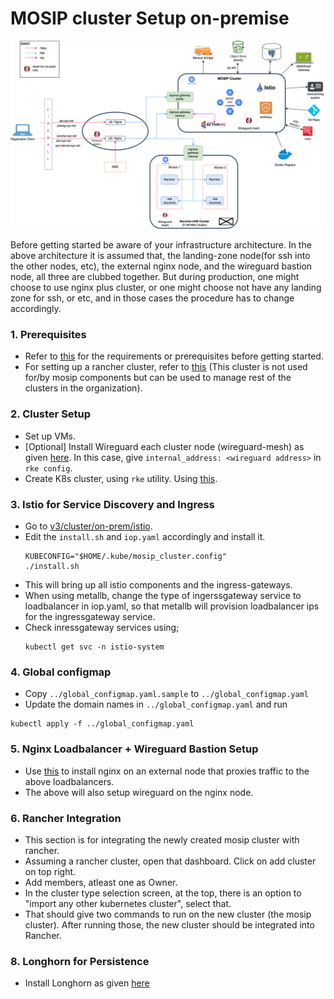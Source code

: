 # MOSIP cluster Setup on-premise

![Architecture](../../docs/images/deployment_architecture.png)

Before getting started be aware of your infrastructure architecture. In the above architecture it is assumed that, the landing-zone node(for ssh into the other nodes, etc), the external nginx node, and the wireguard bastion node, all three are clubbed together. But during production, one might choose to use nginx plus cluster, or one might choose not have any landing zone for ssh, or etc, and in those cases the procedure has to change accordingly.

### 1. Prerequisites

- Refer to [this](./requirements.md) for the requirements or prerequisites before getting started.
- For setting up a rancher cluster, refer to [this](../../rancher) (This cluster is not used for/by mosip components but can be used to manage rest of the clusters in the organization).

### 2. Cluster Setup
* Set up VMs.
* [Optional] Install Wireguard each cluster node (wireguard-mesh) as given [here](wireguard-mesh/README.md). In this case, give `internal_address: <wireguard address>` in `rke config`.
* Create K8s cluster, using `rke` utility. Using [this](../../docs/rke-setup.md).

### 3. Istio for Service Discovery and Ingress

* Go to [v3/cluster/on-prem/istio](./istio/).
* Edit the `install.sh` and `iop.yaml` accordingly and install it.
  ```
  KUBECONFIG="$HOME/.kube/mosip_cluster.config"
  ./install.sh
  ```
* This will bring up all istio components and the ingress-gateways.
* When using metallb, change the type of ingerssgateway service to loadbalancer in iop.yaml, so that metallb will provision loadbalancer ips for the ingressgateway service.
* Check inressgateway services using;
  ```
  kubectl get svc -n istio-system
  ```

### 4. Global configmap

* Copy `../global_configmap.yaml.sample` to `../global_configmap.yaml`  
* Update the domain names in `../global_configmap.yaml` and run
```
kubectl apply -f ../global_configmap.yaml
```

### 5. Nginx Loadbalancer + Wireguard Bastion Setup

* Use [this](./nginx_wireguard/) to install nginx on an external node that proxies traffic to the above loadbalancers.
* The above will also setup wireguard on the nginx node.

### 6. Rancher Integration
* This section is for integrating the newly created mosip cluster with rancher.
* Assuming a rancher cluster, open that dashboard. Click on add cluster on top right.
* Add members, atleast one as Owner.
* In the cluster type selection screen, at the top, there is an option to "import any other kubernetes cluster", select that.
* That should give two commands to run on the new cluster (the mosip cluster). After running those, the new cluster should be integrated into Rancher.

### 8. Longhorn for Persistence

* Install Longhorn as given [here](../longhorn/README.md)
